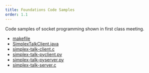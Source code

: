 ```yaml
---
title: Foundations Code Samples
order: 1.1
---
```

Code samples of socket programming shown in first class meeting.

<!--more-->
* [makefile](../examples/makefile)
* [SimplexTalkClient.java](../examples/SimplexTalkClient.java)
* [simplex-talk-client.c](../examples/simplex-talk-client.c)
* [simplex-talk-pyclient.py](../examples/simplex-talk-pyclient.py)
* [simplex-talk-pyserver.py](../examples/simplex-talk-pyserver.py)
* [simplex-talk-server.c](../examples/simplex-talk-server.c)